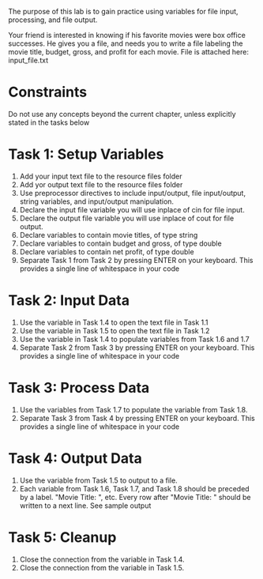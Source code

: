 The purpose of this lab is to gain practice using variables for file input, processing, and file output.

Your friend is interested in knowing if his favorite movies were box office successes. He gives you a file, and needs you to write a file labeling the movie title, budget, gross, and profit for each movie. File is attached here: input_file.txt

# Constraints
Do not use any concepts beyond the current chapter, unless explicitly stated in the tasks below

# Task 1: Setup Variables
1. Add your input text file to the resource files folder
2. Add yor output text file to the resource files folder
3. Use preprocessor directives to include input/output, file input/output, string variables, and input/output manipulation.
4. Declare the input file variable you will use inplace of cin for file input.
5. Declare the output file variable you will use inplace of cout for file output.
6. Declare variables to contain movie titles, of type string
7. Declare variables to contain budget and gross, of type double
8. Declare variables to contain net profit, of type double
9. Separate Task 1 from Task 2 by pressing ENTER on your keyboard. This provides a single line of whitespace in your code

# Task 2: Input Data
1. Use the variable in Task 1.4 to open the text file in Task 1.1
2. Use the variable in Task 1.5 to open the text file in Task 1.2
3. Use the variable in Task 1.4 to populate variables from Task 1.6 and 1.7
4. Separate Task 2 from Task 3 by pressing ENTER on your keyboard. This provides a single line of whitespace in your code

# Task 3: Process Data
1. Use the variables from Task 1.7 to populate the variable from Task 1.8.
2. Separate Task 3 from Task 4 by pressing ENTER on your keyboard. This provides a single line of whitespace in your code

# Task 4: Output Data
1. Use the variable from Task 1.5 to output to a file.
2. Each variable from Task 1.6, Task 1.7, and Task 1.8 should be preceded by a label. "Movie Title: ", etc. Every row after "Movie Title: " should be written to a next line. See sample output

# Task 5: Cleanup
1. Close the connection from the variable in Task 1.4.
2. Close the connection from the variable in Task 1.5.
